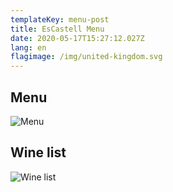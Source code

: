 ```yaml
---
templateKey: menu-post
title: EsCastell Menu
date: 2020-05-17T15:27:12.027Z
lang: en
flagimage: /img/united-kingdom.svg
---
```

## Menu

![Menu](/img/menu.png)

## Wine list

![Wine list](/img/menu.png)